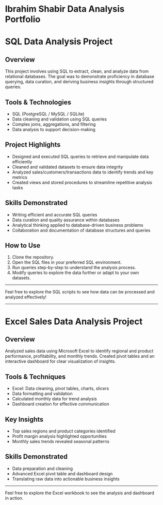 # Ibrahim Shabir Data Analysis Portfolio



# SQL Data Analysis Project

## Overview  
This project involves using SQL to extract, clean, and analyze data from relational databases. The goal was to demonstrate proficiency in database querying, data curation, and deriving business insights through structured queries.

## Tools & Technologies  
- SQL (PostgreSQL / MySQL / SQLite)  
- Data cleaning and validation using SQL queries  
- Complex joins, aggregations, and filtering  
- Data analysis to support decision-making  

## Project Highlights  
- Designed and executed SQL queries to retrieve and manipulate data efficiently  
- Cleaned and validated datasets to ensure data integrity  
- Analyzed sales/customers/transactions data to identify trends and key metrics  
- Created views and stored procedures to streamline repetitive analysis tasks  

## Skills Demonstrated  
- Writing efficient and accurate SQL queries  
- Data curation and quality assurance within databases  
- Analytical thinking applied to database-driven business problems  
- Collaboration and documentation of database structures and queries  

## How to Use  
1. Clone the repository.  
2. Open the SQL files in your preferred SQL environment.  
3. Run queries step-by-step to understand the analysis process.  
4. Modify queries to explore the data further or adapt to your own datasets.

---

Feel free to explore the SQL scripts to see how data can be processed and analyzed effectively!

---






# Excel Sales Data Analysis Project

## Overview  
Analyzed sales data using Microsoft Excel to identify regional and product performance, profitability, and monthly trends. Created pivot tables and an interactive dashboard for clear visualization of insights.

## Tools & Techniques  
- Excel: Data cleaning, pivot tables, charts, slicers  
- Data formatting and validation  
- Calculated monthly data for trend analysis  
- Dashboard creation for effective communication

## Key Insights  
- Top sales regions and product categories identified  
- Profit margin analysis highlighted opportunities  
- Monthly sales trends revealed seasonal patterns

## Skills Demonstrated  
- Data preparation and cleaning  
- Advanced Excel pivot table and dashboard design  
- Translating raw data into actionable business insights

---

Feel free to explore the Excel workbook to see the analysis and dashboard in action.
